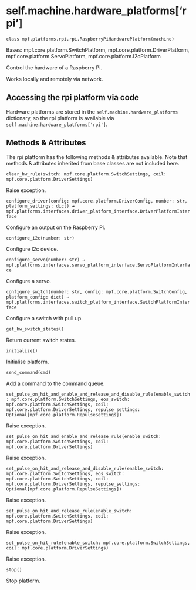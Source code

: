 
# self.machine.hardware_platforms[‘rpi’]

`class mpf.platforms.rpi.rpi.RaspberryPiHardwarePlatform(machine)`

Bases: mpf.core.platform.SwitchPlatform, mpf.core.platform.DriverPlatform, mpf.core.platform.ServoPlatform, mpf.core.platform.I2cPlatform

Control the hardware of a Raspberry Pi.

Works locally and remotely via network.

## Accessing the rpi platform via code

Hardware platforms are stored in the `self.machine.hardware_platforms` dictionary, so the rpi platform is available via `self.machine.hardware_platforms['rpi']`.

## Methods & Attributes

The rpi platform has the following methods & attributes available. Note that methods & attributes inherited from base classes are not included here.

`clear_hw_rule(switch: mpf.core.platform.SwitchSettings, coil: mpf.core.platform.DriverSettings)`

Raise exception.

`configure_driver(config: mpf.core.platform.DriverConfig, number: str, platform_settings: dict) → mpf.platforms.interfaces.driver_platform_interface.DriverPlatformInterface`

Configure an output on the Raspberry Pi.

`configure_i2c(number: str)`

Configure I2c device.

`configure_servo(number: str) → mpf.platforms.interfaces.servo_platform_interface.ServoPlatformInterface`

Configure a servo.

`configure_switch(number: str, config: mpf.core.platform.SwitchConfig, platform_config: dict) → mpf.platforms.interfaces.switch_platform_interface.SwitchPlatformInterface`

Configure a switch with pull up.

`get_hw_switch_states()`

Return current switch states.

`initialize()`

Initialise platform.

`send_command(cmd)`

Add a command to the command queue.

`set_pulse_on_hit_and_enable_and_release_and_disable_rule(enable_switch: mpf.core.platform.SwitchSettings, eos_switch: mpf.core.platform.SwitchSettings, coil: mpf.core.platform.DriverSettings, repulse_settings: Optional[mpf.core.platform.RepulseSettings])`

Raise exception.

`set_pulse_on_hit_and_enable_and_release_rule(enable_switch: mpf.core.platform.SwitchSettings, coil: mpf.core.platform.DriverSettings)`

Raise exception.

`set_pulse_on_hit_and_release_and_disable_rule(enable_switch: mpf.core.platform.SwitchSettings, eos_switch: mpf.core.platform.SwitchSettings, coil: mpf.core.platform.DriverSettings, repulse_settings: Optional[mpf.core.platform.RepulseSettings])`

Raise exception.

`set_pulse_on_hit_and_release_rule(enable_switch: mpf.core.platform.SwitchSettings, coil: mpf.core.platform.DriverSettings)`

Raise exception.

`set_pulse_on_hit_rule(enable_switch: mpf.core.platform.SwitchSettings, coil: mpf.core.platform.DriverSettings)`

Raise exception.

`stop()`

Stop platform.

